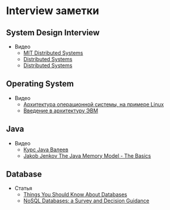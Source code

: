 # Interview заметки


## System Design Interview
- Видео
    - [MIT Distributed Systems](https://www.youtube.com/watch?v=cQP8WApzIQQ&list=PLrw6a1wE39_tb2fErI4-WkMbsvGQk9_UB)
    - [Distributed Systems](https://www.youtube.com/watch?v=UEAMfLPZZhE&list=PLeKd45zvjcDFUEv_ohr_HdUFe97RItdiB&index=1)
    - [Distributed Systems](https://www.youtube.com/playlist?list=PLeKd45zvjcDFUEv_ohr_HdUFe97RItdiB)


## Operating System
- Видео
    - [Архитектура операционной системы, на примере Linux](https://www.youtube.com/watch?v=GMlTmG2KJH4&list=PLlb7e2G7aSpT4SMpYl6uVYi13k0k9CBiq)
    - [Введение в архитектуру ЭВМ](https://www.youtube.com/watch?v=uXLvqf-i_Tw&list=PLjBiAnvlMPrh3u6BL5Cbvsey2GNI6dinE&index=1)


## Java
- Видео
  - [Курс Java Валеев](https://www.youtube.com/watch?v=QGHGR0xEcFA&list=PLlb7e2G7aSpTCB2OxGlezpgOXwq4xer7Z)
  - [Jakob Jenkov The Java Memory Model - The Basics](https://www.youtube.com/watch?v=LCSqZyjBwWA)

## Database
- Статья
  - [Things You Should Know About Databases](https://architecturenotes.co/things-you-should-know-about-databases/)
  - [NoSQL Databases: a Survey and Decision Guidance](https://medium.baqend.com/nosql-databases-a-survey-and-decision-guidance-ea7823a822d#.wskogqenq)
